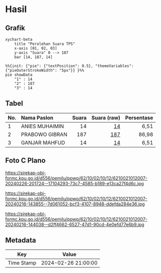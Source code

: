 # Hasil

## Grafik

```mermaid
xychart-beta
    title "Perolehan Suara TPS"
    x-axis [01, 02, 03]
    y-axis "Suara" 0 --> 187
    bar [14, 187, 14]
```

```mermaid
%%{init: {"pie": {"textPosition": 0.5}, "themeVariables": {"pieOuterStrokeWidth": "5px"}} }%%
pie showData
    "1" : 14
    "2" : 187
    "3" : 14
```

## Tabel

| No. | Nama Paslon    | Suara | Suara (raw) | Persentase |
|:--- |:-------------- | -----:| -----------:| ----------:|
| 1   | ANIES MUHAIMIN | 14    | [14][p-1]   | 6,51       |
| 2   | PRABOWO GIBRAN | 187   | [187][p-2]  | 86,98      |
| 3   | GANJAR MAHFUD  | 14    | [14][p-3]   | 6,51       |


[p-1]: https://github.com/gigit-pemilu/pemilu-2024-62-kalimantan-tengah/blob/main/pilpres/hitung-suara/sub/62-kalimantan-tengah/sub/10-gunung-mas/sub/02-kurun/sub/1012-kurun/sub/007-tps/sub/paslon-1.txt
[p-2]: https://github.com/gigit-pemilu/pemilu-2024-62-kalimantan-tengah/blob/main/pilpres/hitung-suara/sub/62-kalimantan-tengah/sub/10-gunung-mas/sub/02-kurun/sub/1012-kurun/sub/007-tps/sub/paslon-2.txt
[p-3]: https://github.com/gigit-pemilu/pemilu-2024-62-kalimantan-tengah/blob/main/pilpres/hitung-suara/sub/62-kalimantan-tengah/sub/10-gunung-mas/sub/02-kurun/sub/1012-kurun/sub/007-tps/sub/paslon-3.txt

## Foto C Plano

https://sirekap-obj-formc.kpu.go.id/d556/pemilu/ppwp/62/10/02/10/12/6210021012007-20240226-201724--17104293-73c7-4585-b189-e13ca27f4d6c.jpg

https://sirekap-obj-formc.kpu.go.id/d556/pemilu/ppwp/62/10/02/10/12/6210021012007-20240216-143855--7d061052-bcf3-4107-8948-ddefda284e36.jpg

https://sirekap-obj-formc.kpu.go.id/d556/pemilu/ppwp/62/10/02/10/12/6210021012007-20240216-144038--d2ff4662-6527-47d1-90cd-4e0efd77e6b9.jpg


## Metadata

| Key        | Value               |
| ---------- | ------------------- |
| Time Stamp | 2024-02-26 21:00:00 |



